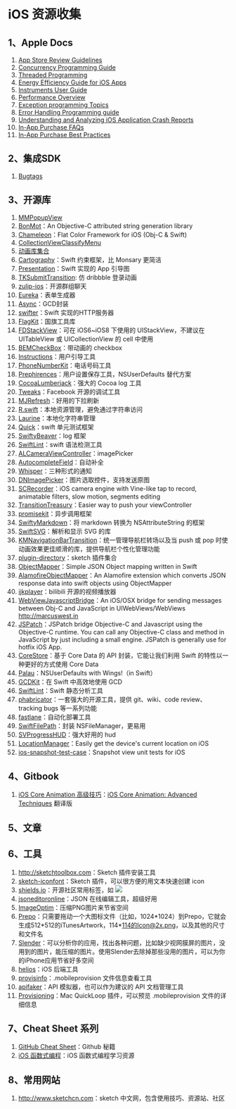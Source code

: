 # iOS 资源收集

## 1、Apple Docs

1. [App Store Review Guidelines](https://developer.apple.com/app-store/review/guidelines)
1. [Concurrency Programming Guide](https://developer.apple.com/library/ios/documentation/General/Conceptual/ConcurrencyProgrammingGuide)
2. [Threaded Programming](https://developer.apple.com/library/prerelease/content/documentation/Cocoa/Conceptual/Multithreading/Introduction/Introduction.html)
3. [Energy Efficiency Guide for iOS Apps](https://developer.apple.com/library/prerelease/content/documentation/Performance/Conceptual/EnergyGuide-iOS/index.html)
4. [Instruments User Guide](https://developer.apple.com/library/prerelease/content/documentation/DeveloperTools/Conceptual/InstrumentsUserGuide/MeasuringGraphicsPerformance.html)
5. [Performance Overview](https://developer.apple.com/library/prerelease/content/documentation/Performance/Conceptual/PerformanceOverview/Introduction/Introduction.html)
6. [Exception programming Topics](https://developer.apple.com/library/prerelease/content/documentation/Cocoa/Conceptual/Exceptions/Exceptions.html)
7. [Error Handling Programming guide](https://developer.apple.com/library/prerelease/content/documentation/Cocoa/Conceptual/ErrorHandlingCocoa/ErrorHandling/ErrorHandling.html)
8. [Understanding and Analyzing iOS Application Crash Reports](https://developer.apple.com/library/ios/technotes/tn2151/_index.html)
9. [In-App Purchase FAQs](https://developer.apple.com/library/mac/technotes/tn2413/_index.html)
10. [In-App Purchase Best Practices](https://developer.apple.com/library/ios/technotes/tn2387/_index.html)

## 2、集成SDK
1. [Bugtags](https://bugtags.com)

## 3、开源库
1. [MMPopupView](https://github.com/adad184/MMPopupView)
2. [BonMot](https://github.com/Raizlabs/BonMot)：An Objective-C attributed string generation library
3. [Chameleon](https://github.com/ViccAlexander/Chameleon)：Flat Color Framework for iOS (Obj-C & Swift)
4. [CollectionViewClassifyMenu](https://github.com/ChenYilong/CollectionViewClassifyMenu)
5. [动画库集合](https://github.com/sxyx2008/awesome-ios-animation)
6. [Cartography](https://github.com/robb/Cartography)：Swift 约束框架，比 Monsary 更简洁
7. [Presentation](https://github.com/hyperoslo/Presentation)：Swift 实现的 App 引导图
8. [TKSubmitTransition](https://github.com/entotsu/TKSubmitTransition): 仿 dribbble 登录动画
9. [zulip-ios](https://github.com/zulip/zulip-ios)：开源群组聊天
10. [Eureka](https://github.com/xmartlabs/Eureka)：表单生成器
11. [Async](https://github.com/duemunk/Async)：GCD封装
12. [swifter](https://github.com/glock45/swifter)：Swift 实现的HTTP服务器
13. [FlagKit](https://github.com/madebybowtie/FlagKit)：国旗工具库
14. [FDStackView](https://github.com/forkingdog/FDStackView)：可在 iOS6~iOS8 下使用的 UIStackView，不建议在 UITableView 或 UICollectionView 的 cell 中使用
15. [BEMCheckBox](https://github.com/Boris-Em/BEMCheckBox)：带动画的 checkbox
16. [Instructions](https://github.com/ephread/Instructions)：用户引导工具
17. [PhoneNumberKit](https://github.com/marmelroy/PhoneNumberKit)：电话号码工具
18. [Prephirences](https://github.com/phimage/Prephirences)：用户设置保存工具，NSUserDefaults 替代方案
19. [CocoaLumberjack](https://github.com/CocoaLumberjack/CocoaLumberjack)：强大的 Cocoa log 工具
20. [Tweaks](https://github.com/facebook/Tweaks)：Facebook 开源的调试工具
21. [MJRefresh](https://github.com/CoderMJLee/MJRefresh)：好用的下拉刷新
22. [R.swift](https://github.com/mac-cain13/R.swift)：本地资源管理，避免通过字符串访问
23. [Laurine](https://github.com/JiriTrecak/Laurine)：本地化字符串管理
24. [Quick](https://github.com/Quick/Quick)：swift 单元测试框架
25. [SwiftyBeaver](https://github.com/SwiftyBeaver/SwiftyBeaver)：log 框架
26. [SwiftLint](https://github.com/realm/SwiftLint)：swift 语法检测工具
27. [ALCameraViewController](https://github.com/AlexLittlejohn/ALCameraViewController)：imagePicker
28. [AutocompleteField](https://github.com/filipstefansson/AutocompleteField)：自动补全
29. [Whisper](https://github.com/hyperoslo/Whisper)：三种形式的通知
30. [DNImagePicker](https://github.com/AwesomeDennis/DNImagePicker)：图片选取控件，支持发送原图
31. [SCRecorder](https://github.com/rFlex/SCRecorder)：iOS camera engine with Vine-like tap to record, animatable filters, slow motion, segments editing
32. [TransitionTreasury](https://github.com/DianQK/TransitionTreasury)：Easier way to push your viewController
33. [promisekit](https://github.com/mxcl/promisekit)：异步调用框架
34. [SwiftyMarkdown](https://github.com/SimonFairbairn/SwiftyMarkdown)：将 markdown 转换为 NSAttributeString 的框架
35. [SwiftSVG](https://github.com/mchoe/SwiftSVG)：解析和显示 SVG 的库
36. [KMNavigationBarTransition](https://github.com/MoZhouqi/KMNavigationBarTransition)：统一管理导航栏转场以及当 push 或 pop 时使动画效果更佳顺滑的库，提供导航栏个性化管理功能
37. [plugin-directory](https://github.com/sketchplugins/plugin-directory)：sketch 插件集合
38. [ObjectMapper](https://github.com/Hearst-DD/ObjectMapper)：Simple JSON Object mapping written in Swift
39. [AlamofireObjectMapper](https://github.com/tristanhimmelman/AlamofireObjectMapper)：An Alamofire extension which converts JSON response data into swift objects using ObjectMapper
40. [ijkplayer](https://github.com/Bilibili/ijkplayer)：bilibili 开源的视频播放器
41. [WebViewJavascriptBridge](https://github.com/marcuswestin/WebViewJavascriptBridge)：An iOS/OSX bridge for sending messages between Obj-C and JavaScript in UIWebViews/WebViews <http://marcuswest.in>
42. [JSPatch](https://github.com/bang590/JSPatch)：JSPatch bridge Objective-C and Javascript using the Objective-C runtime. You can call any Objective-C class and method in JavaScript by just including a small engine. JSPatch is generally use for hotfix iOS App.
43. [CoreStore](https://github.com/JohnEstropia/CoreStore)：基于 Core Data 的 API 封装，它能让我们利用 Swift 的特性以一种更好的方式使用 Core Data
44. [Palau](https://github.com/symentis/Palau)：NSUserDefaults with Wings!（in Swift）
45. [GCDKit](https://github.com/JohnEstropia/GCDKit)：在 Swift 中高效地使用 GCD
46. [SwiftLint](https://github.com/realm/SwiftLint)：Swift 静态分析工具
47. [phabricator](https://github.com/phacility/phabricator)：一套强大的开源工具，提供 git、wiki、code review、tracking bugs 等一系列功能
48. [fastlane](https://github.com/fastlane/fastlane)：自动化部署工具
49. [SwiftFilePath](https://github.com/nori0620/SwiftFilePath)：封装 NSFileManager，更易用
50. [SVProgressHUD](https://github.com/SVProgressHUD/SVProgressHUD)：强大好用的 hud
51. [LocationManager](https://github.com/intuit/LocationManager)：Easily get the device's current location on iOS
52. [ios-snapshot-test-case](https://github.com/facebook/ios-snapshot-test-case)：Snapshot view unit tests for iOS

## 4、Gitbook

1. [iOS Core Animation 高级技巧](https://www.gitbook.com/book/zsisme/ios-/details)：[iOS Core Animation: Advanced Techniques](http://www.amazon.com/iOS-Core-Animation-Advanced-Techniques-ebook/dp/B00EHJCORC/ref=sr_1_1?ie=UTF8&qid=1423192842&sr=8-1&keywords=Core+Animation+Advanced+Techniques) 翻译版

## 5、文章

## 6、工具

1. <http://sketchtoolbox.com>：Sketch 插件安装工具
2. [sketch-iconfont](https://github.com/keremciu/sketch-iconfont)：Sketch 插件，可以很方便的用文本快速创建 icon
3. [shields.io](http://shields.io)：开源社区常用标签，如 ![](https://img.shields.io/wercker/ci/wercker/docs.svg)
4. [jsoneditoronline](http://jsoneditoronline.org/)：JSON 在线编辑工具，超级好用
5. [ImageOptim](https://imageoptim.com/mac)：压缩PNG图片来节省空间
6. [Prepo](http://wearemothership.com/work/prepo/)：只需要拖动一个大图标文件（比如，1024\*1024）到Prepo，它就会生成512\*512的iTunesArtwork，114\*114的Icon@2x.png，以及其他的尺寸和文件名
7. [Slender](http://martiancraft.com/products/slender.html)：可以分析你的应用，找出各种问题，比如缺少视网膜屏的图片，没用到的图片，能压缩的图片。使用Slender去除掉那些没用的图片，可以为你的iPhone应用节省好多空间
8. [helios](https://github.com/helios-framework/helios)：iOS 后端工具
9. [provisinfo](https://github.com/osrufung/provisinfo)：.mobileprovision 文件信息查看工具
10. [apifaker](https://github.com/hylin/apifaker)：API 模拟器，也可以作为建议的 API 文档管理工具
11. [Provisioning](https://github.com/chockenberry/Provisioning)：Mac QuickLoop 插件，可以预览 .mobileprovision 文件的详细信息

## 7、Cheat Sheet 系列

1. [GitHub Cheat Sheet](https://github.com/tiimgreen/github-cheat-sheet)：Github 秘籍
2. [iOS 函数式编程](https://gist.github.com/JaviLorbada/4a7bd6129275ebefd5a6)：iOS 函数式编程学习资源

## 8、常用网站

1. <http://www.sketchcn.com>：sketch 中文网，包含使用技巧、资源站、社区